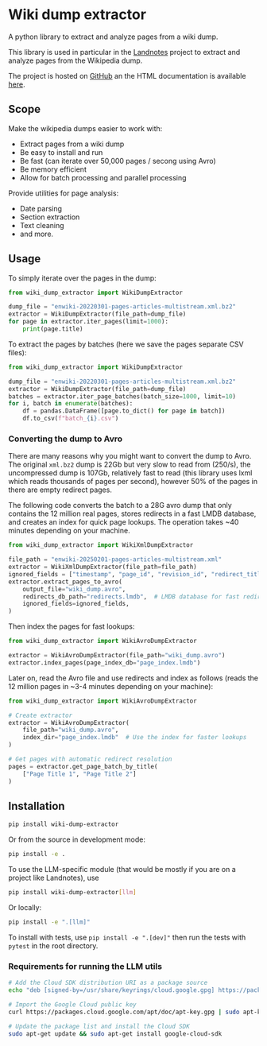 # Wiki dump extractor

A python library to extract and analyze pages from a wiki dump.

This library is used in particular in the [Landnotes](https://github.com/Zulko/landnotes) project to extract and analyze pages from the Wikipedia dump.

The project is hosted on [GitHub](https://github.com/zulko/wiki_dump_extractor) an the HTML documentation is available [here](https://zulko.github.io/wiki_dump_extractor/).

## Scope

Make the wikipedia dumps easier to work with:

- Extract pages from a wiki dump
- Be easy to install and run
- Be fast (can iterate over 50,000 pages / secong using Avro)
- Be memory efficient
- Allow for batch processing and parallel processing

Provide utilities for page analysis:

- Date parsing
- Section extraction
- Text cleaning
- and more.

## Usage

To simply iterate over the pages in the dump:

```python
from wiki_dump_extractor import WikiDumpExtractor

dump_file = "enwiki-20220301-pages-articles-multistream.xml.bz2"
extractor = WikiDumpExtractor(file_path=dump_file)
for page in extractor.iter_pages(limit=1000):
    print(page.title)
```

To extract the pages by batches (here we save the pages separate CSV files):

```python
from wiki_dump_extractor import WikiDumpExtractor

dump_file = "enwiki-20220301-pages-articles-multistream.xml.bz2"
extractor = WikiDumpExtractor(file_path=dump_file)
batches = extractor.iter_page_batches(batch_size=1000, limit=10)
for i, batch in enumerate(batches):
    df = pandas.DataFrame([page.to_dict() for page in batch])
    df.to_csv(f"batch_{i}.csv")
```

### Converting the dump to Avro

There are many reasons why you might want to convert the dump to Avro. The original `xml.bz2` dump is 22Gb but very slow to read from (250/s), the uncompressed dump is 107Gb, relatively fast to read (this library uses lxml which reads thousands of pages per second), however 50% of the pages in there are empty redirect pages.

The following code converts the batch to a 28G avro dump that only contains the 12 million real pages, stores redirects in a fast LMDB database, and creates an index for quick page lookups. The operation takes ~40 minutes depending on your machine.

```python
from wiki_dump_extractor import WikiXmlDumpExtractor

file_path = "enwiki-20250201-pages-articles-multistream.xml"
extractor = WikiXmlDumpExtractor(file_path=file_path)
ignored_fields = ["timestamp", "page_id", "revision_id", "redirect_title"]
extractor.extract_pages_to_avro(
    output_file="wiki_dump.avro",
    redirects_db_path="redirects.lmdb",  # LMDB database for fast redirect lookups
    ignored_fields=ignored_fields,
)
```

Then index the pages for fast lookups:

```python
from wiki_dump_extractor import WikiAvroDumpExtractor

extractor = WikiAvroDumpExtractor(file_path="wiki_dump.avro")
extractor.index_pages(page_index_db="page_index.lmdb")
```

Later on, read the Avro file and use redirects and index as follows (reads the 12 million pages in ~3-4 minutes depending on your machine):

```python
from wiki_dump_extractor import WikiAvroDumpExtractor

# Create extractor
extractor = WikiAvroDumpExtractor(
    file_path="wiki_dump.avro",
    index_dir="page_index.lmdb"  # Use the index for faster lookups
)

# Get pages with automatic redirect resolution
pages = extractor.get_page_batch_by_title(
    ["Page Title 1", "Page Title 2"]
)
```

## Installation

```bash
pip install wiki-dump-extractor
```

Or from the source in development mode:

```bash
pip install -e .
```

To use the LLM-specific module (that would be mostly if you are on a project like Landnotes), use

```bash
pip install wiki-dump-extractor[llm]
```

Or locally:
```bash
pip install -e ".[llm]"
```

To install with tests, use `pip install -e ".[dev]"` then run the tests with `pytest` in the root directory.

### Requirements for running the LLM utils

```bash
# Add the Cloud SDK distribution URI as a package source
echo "deb [signed-by=/usr/share/keyrings/cloud.google.gpg] https://packages.cloud.google.com/apt cloud-sdk main" | sudo tee -a /etc/apt/sources.list.d/google-cloud-sdk.list

# Import the Google Cloud public key
curl https://packages.cloud.google.com/apt/doc/apt-key.gpg | sudo apt-key --keyring /usr/share/keyrings/cloud.google.gpg add -

# Update the package list and install the Cloud SDK
sudo apt-get update && sudo apt-get install google-cloud-sdk
```
